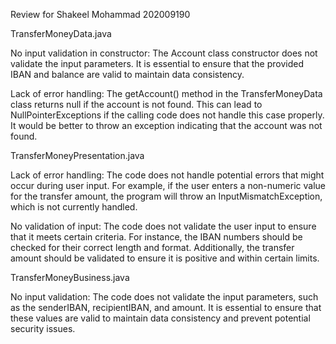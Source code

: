 Review for   Shakeel Mohammad      202009190

TransferMoneyData.java

No input validation in constructor: The Account class constructor does not validate the input parameters. It is essential to ensure that the provided IBAN and balance are valid to maintain data consistency.

Lack of error handling: The getAccount() method in the TransferMoneyData class returns null if the account is not found. This can lead to NullPointerExceptions if the calling code does not handle this case properly. It would be better to throw an exception indicating that the account was not found.

TransferMoneyPresentation.java

Lack of error handling: The code does not handle potential errors that might occur during user input. For example, if the user enters a non-numeric value for the transfer amount, the program will throw an InputMismatchException, which is not currently handled.

No validation of input: The code does not validate the user input to ensure that it meets certain criteria. For instance, the IBAN numbers should be checked for their correct length and format. Additionally, the transfer amount should be validated to ensure it is positive and within certain limits.

TransferMoneyBusiness.java

No input validation: The code does not validate the input parameters, such as the senderIBAN, recipientIBAN, and amount. It is essential to ensure that these values are valid to maintain data consistency and prevent potential security issues.


